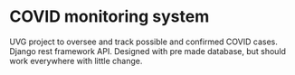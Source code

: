 # COVID monitoring system
UVG project to oversee and track possible and confirmed COVID cases. Django rest framework API. Designed with pre made database, but should work everywhere with little change.
